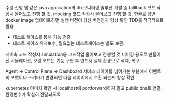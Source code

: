 수강 신청 앱 같은 java application의 db 모니터링 솔루션 개발 중
falllback 코드 작성시 물어보고 진행 할 것.
mocking 코드 작성시 물어보고 진행 할 것.
한글로 답변
docker image 업데이트하면 실행 버전이 최신 버전인지 항상 확인
TDD를 적극적으로 활용
  - 테스트 케이스를 통해 기능 검증
  - 테스트 케이스 유지보수, 필요없는 테스트케이스는 별도 보관. 

서버측 코드 작성시 simulation용 코드작업 물어보고 진행할 것 
디버깅 용도로 만들어진 시뮬레이션, 모킹 코드는 기능 구현 후 반드시 실제 환경으로 삭제, 복구

Agent -> Control Plane -> Dashboard 서비스 레이어를 넘어가는 부분에서 이벤트의 포맷이나 스키마가 변경되면 다음 레이어에서 호환 되는지 항상 확인

kubernetes 이미지 확인 시 localhost에 portforward하지 말고 public dns로 연결. 환경변수가 확실히 전달되도록 